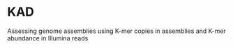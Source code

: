 # KAD
Assessing genome assemblies using K-mer copies in assemblies and K-mer abundance in Illumina reads 
